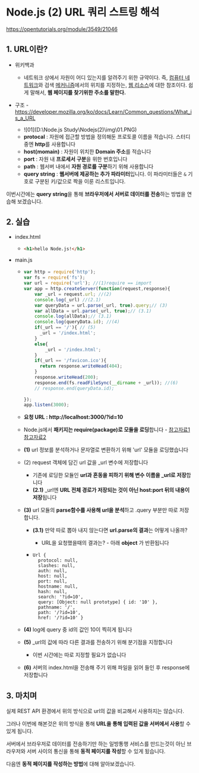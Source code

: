 # Node.js (2) URL 쿼리 스트링 해석

https://opentutorials.org/module/3549/21046



## 1. URL이란? 

* 위키백과 
  * 네트워크 상에서 자원이 어디 있는지를 알려주기 위한 규약이다. 즉, [컴퓨터 네트워크](https://ko.wikipedia.org/wiki/컴퓨터_네트워크)와 검색 [메커니즘](https://ko.wikipedia.org/wiki/메커니즘)에서의 위치를 지정하는, [웹 리소스](https://ko.wikipedia.org/w/index.php?title=리소스_(웹)&action=edit&redlink=1)에 대한 참조이다. 쉽게 말해서, **웹 페이지를 찾기위한 주소를 말한다.**

* 구조 - https://developer.mozilla.org/ko/docs/Learn/Common_questions/What_is_a_URL
  * ![01](D:\Node.js Study\Nodejs(2)\img\01.PNG)
  * **protocal** : 자원에 접근할 방법을 정의해둔 프로토콜 이름을 적습니다. 스터디 중엔 **http**를 사용합니다
  * **host(momain)** : 자원이 위치한 **Domain 주소**를 적습니다
  * **port** : 자원 내 **프로세서 구분**을 위한 번호입니다
  * **path** : 웹서버 내에서 **자원 경로를 구분**하기 위해 사용합니다
  * **query string** : **웹서버에 제공하는 추가 파라미터**입니다. 이 파라미터들은 `&` 기호로 구분된 키/값으로 짝을 이룬 리스트입니다.



이번시간에는 **query string**을 통해 **브라우저에서 서버로 데이터를 전송**하는 방법을 연습해 보겠습니다.



## 2. 실습

* index.html

  * ```html
    <h1>hello Node.js!</h1>
    ```

* main.js
  * ```javascript
    var http = require('http');
    var fs = require('fs');
    var url = require('url'); //(1)require == import
    var app = http.createServer(function(request,response){
        var _url = request.url; //(2)
        console.log(_url) //(2.1)
        var queryData = url.parse(_url, true).query;// (3)
        var allData = url.parse(_url, true);// (3.1)
        console.log(allData);// (3.1)
        console.log(queryData.id); //(4)
        if(_url == '/'){ // (5)
          _url = '/index.html';
        }
        else{
            _url = '/index.html';
        }
        if(_url == '/favicon.ico'){
          return response.writeHead(404);
        }
        response.writeHead(200);
        response.end(fs.readFileSync(__dirname + _url)); //(6)
        // response.end(queryData.id);
     
    });
    app.listen(3000);
    ```

  * **요청 URL : http://localhost:3000/?id=10**

  * Node.js에서 **패키지는 require(package)로 모듈을 로딩**합니다 - [참고자료1](https://jongmin92.github.io/2017/07/13/Node/require/)  [참고자료2](https://m.blog.naver.com/PostView.nhn?blogId=jdub7138&logNo=221022257248&proxyReferer=https:%2F%2Fwww.google.com%2F)

  * **(1)** url 정보를 분석하거나 문자열로 변환하기 위해 'url' 모듈을 로딩했습니다

  * (2) request 객체에 담긴 url 값을 _url 변수에 저장합니다

    * 기존에 로딩한 모듈인 **url과 혼동을 피하기 위해 변수 이름을 _url로 저장**합니다
    * **(2.1)** _url엔 **URL 전체 경로가 저장되는 것이 아닌 host:port 뒤의 내용이 저장**됩니다

  * **(3)** url 모듈의 **parse함수를 사용해 url을 분석**하고 .query 부분만 따로 저장합니다.

    * **(3.1)** 만약 따로 뽑아 내지 않는다면 **url.parse의 결과**는 어떻게 나올까?

      * URL을 요청했을때의 결과는? - 아래 **object** 가 반환됩니다

    * ```
      Url {
        protocol: null,
        slashes: null,
        auth: null,
        host: null,
        port: null,
        hostname: null,
        hash: null,
        search: '?id=10',
        query: [Object: null prototype] { id: '10' },
        pathname: '/',
        path: '/?id=10',
        href: '/?id=10' }
      ```

  * **(4)** log에 query 중 id의 값인 10이 찍히게 됩니다
  * **(5)** _url의 값에 따라 다른 결과를 전송하기 위해 분기점을 지정합니다
    * 이번 시간에는 따로 지정할 필요가 없습니다
  * **(6)** 서버의 index.html을 전송해 주기 위해 파일을 읽어 들인 후 response에 저장합니다



## 3. 마치며

실제 REST API 환경에서 위의 방식으로 url의 값을 비교해서 사용하지는 않습니다.

그러나 이번에 해본것은 위의 방식을 통해 **URL을 통해 입력된 값을 서버에서 사용**할 수 있게 됩니다. 

서버에서 브라우저로 데이터를 전송하기만 하는 일방통행 서비스를 만드는것이 아닌 브라우저와 서버 사이의 통신을 통해 **동적 페이지를 작성**할 수 있게 됬습니다.



다음엔 **동적 페이지를 작성하는 방법**에 대해 알아보겠습니다.